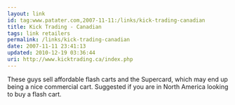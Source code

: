 ```yaml
---
layout: link
id: tag:www.patater.com,2007-11-11:/links/kick-trading-canadian
title: Kick Trading - Canadian
tags: link retailers
permalink: /links/kick-trading-canadian
date: 2007-11-11 23:41:13
updated: 2010-12-19 03:36:44
uri: http://www.kicktrading.ca/index.php
---
```

These guys sell affordable flash carts and the Supercard, which may end up
being a nice commercial cart. Suggested if you are in North America looking to
buy a flash cart.
